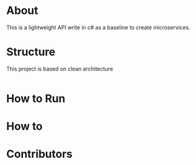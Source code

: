 # About 

This is a lightweight API write in c# as a baseline to create microservices.

# Structure

This project is based on clean architecture

```bash

```

# How to Run

# How to 

# Contributors